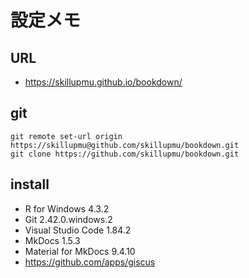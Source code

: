 # 設定メモ

## URL
  - https://skillupmu.github.io/bookdown/


## git
``` 
git remote set-url origin https://skillupmu@github.com/skillupmu/bookdown.git
git clone https://github.com/skillupmu/bookdown.git
```


## install
 - R for Windows 4.3.2
 - Git 2.42.0.windows.2
 - Visual Studio Code 1.84.2
 - MkDocs 1.5.3
 - Material for MkDocs 9.4.10
 - https://github.com/apps/giscus

